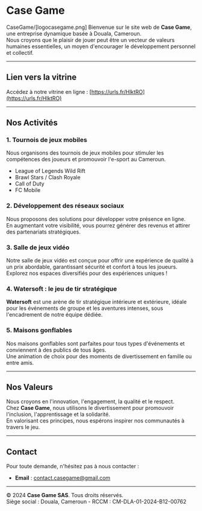 # Case Game
CaseGame/[logocasegame.png]
Bienvenue sur le site web de **Case Game**, une entreprise dynamique basée à Douala, Cameroun.  
Nous croyons que le plaisir de jouer peut être un vecteur de valeurs humaines essentielles, un moyen d'encourager le développement personnel et collectif.

---

## Lien vers la vitrine

Accédez à notre vitrine en ligne : [https://urls.fr/HlktRO](https://urls.fr/HlktRO)

---

## Nos Activités

### 1. **Tournois de jeux mobiles**

Nous organisons des tournois de jeux mobiles pour stimuler les compétences des joueurs et promouvoir l'e-sport au Cameroun.

- League of Legends Wild Rift  
- Brawl Stars / Clash Royale  
- Call of Duty  
- FC Mobile  

### 2. **Développement des réseaux sociaux**

Nous proposons des solutions pour développer votre présence en ligne.  
En augmentant votre visibilité, vous pourrez générer des revenus et attirer des partenariats stratégiques.

### 3. **Salle de jeux vidéo**

Notre salle de jeux vidéo est conçue pour offrir une expérience de qualité à un prix abordable, garantissant sécurité et confort à tous les joueurs.  
Explorez nos espaces diversifiés pour des expériences uniques !

### 4. **Watersoft : le jeu de tir stratégique**

**Watersoft** est une arène de tir stratégique intérieure et extérieure, idéale pour les événements de groupe et les aventures intenses, sous l'encadrement de notre équipe dédiée.

### 5. **Maisons gonflables**

Nos maisons gonflables sont parfaites pour tous types d'événements et conviennent à des publics de tous âges.  
Une animation de choix pour des moments de divertissement en famille ou entre amis.

---

## Nos Valeurs

Nous croyons en l'innovation, l'engagement, la qualité et le respect.  
Chez **Case Game**, nous utilisons le divertissement pour promouvoir l'inclusion, l'apprentissage et la solidarité.  
En valorisant ces principes, nous espérons inspirer nos communautés à travers le jeu.

---

## Contact

Pour toute demande, n'hésitez pas à nous contacter :

- **Email** : [contact.casegame@gmail.com](mailto:contact.casegame@gmail.com)

---

© 2024 **Case Game SAS**. Tous droits réservés.  
Siège social : Douala, Cameroun - RCCM : CM-DLA-01-2024-B12-00762
